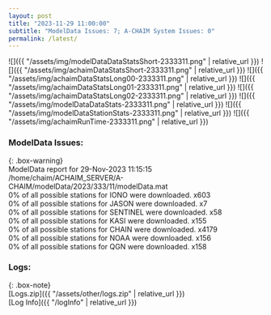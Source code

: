 ```yaml
---
layout: post
title: "2023-11-29 11:00:00"
subtitle: "ModelData Issues: 7; A-CHAIM System Issues: 0"
permalink: /latest/
---
```


![]({{ "/assets/img/modelDataDataStatsShort-2333311.png" | relative_url }})
![]({{ "/assets/img/achaimDataStatsShort-2333311.png" | relative_url }})
![]({{ "/assets/img/achaimDataStatsLong00-2333311.png" | relative_url }})
![]({{ "/assets/img/achaimDataStatsLong01-2333311.png" | relative_url }})
![]({{ "/assets/img/achaimDataStatsLong02-2333311.png" | relative_url }})
![]({{ "/assets/img/modelDataDataStats-2333311.png" | relative_url }})
![]({{ "/assets/img/modelDataStationStats-2333311.png" | relative_url }})
![]({{ "/assets/img/achaimRunTime-2333311.png" | relative_url }})


### ModelData Issues:  
  
{: .box-warning}  
 ModelData report for 29-Nov-2023 11:15:15   
 /home/chaim/ACHAIM_SERVER/A-CHAIM/modelData/2023/333/11/modelData.mat   
 0% of all possible stations for IONO were downloaded. x603   
 0% of all possible stations for JASON were downloaded. x7   
 0% of all possible stations for SENTINEL were downloaded. x58   
 0% of all possible stations for KASI were downloaded. x155   
 0% of all possible stations for CHAIN were downloaded. x4179   
 0% of all possible stations for NOAA were downloaded. x156   
 0% of all possible stations for QGN were downloaded. x158   
  


### Logs:  
  
{: .box-note}  
[Logs.zip]({{ "/assets/other/logs.zip" | relative_url }})  
[Log Info]({{ "/logInfo" | relative_url }})  
